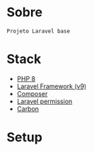 # Sobre
```shell
Projeto Laravel base
```

# Stack
- [PHP 8](https://www.php.net)
- [Laravel Framework (v9)](https://laravel.com/)
- [Composer](https://getcomposer.org/)
- [Laravel permission](https://spatie.be/docs/laravel-permission/v5/introduction)
- [Carbon](https://carbon.nesbot.com/docs/)

# Setup
